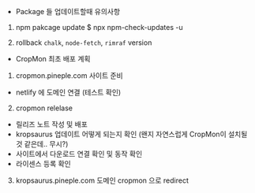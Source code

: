 - Package 들 업데이트할때 유의사항

1. npm pakcage update
   $ npx npm-check-updates -u

2. rollback `chalk`, `node-fetch`, `rimraf` version

- CropMon 최초 배포 계획

1. cropmon.pineple.com 사이트 준비

- netlify 에 도메인 연결 (테스트 확인)

2. cropmon relelase

- 릴리즈 노트 작성 및 배포
- kropsaurus 업데이트 어떻게 되는지 확인
  (왠지 자연스럽게 CropMon이 설치될 것 같은데.. 무시?)
- 사이트에서 다운로드 연결 확인 및 동작 확인
- 라이센스 등록 확인

3. kropsaurus.pineple.com 도메인 cropmon 으로 redirect
